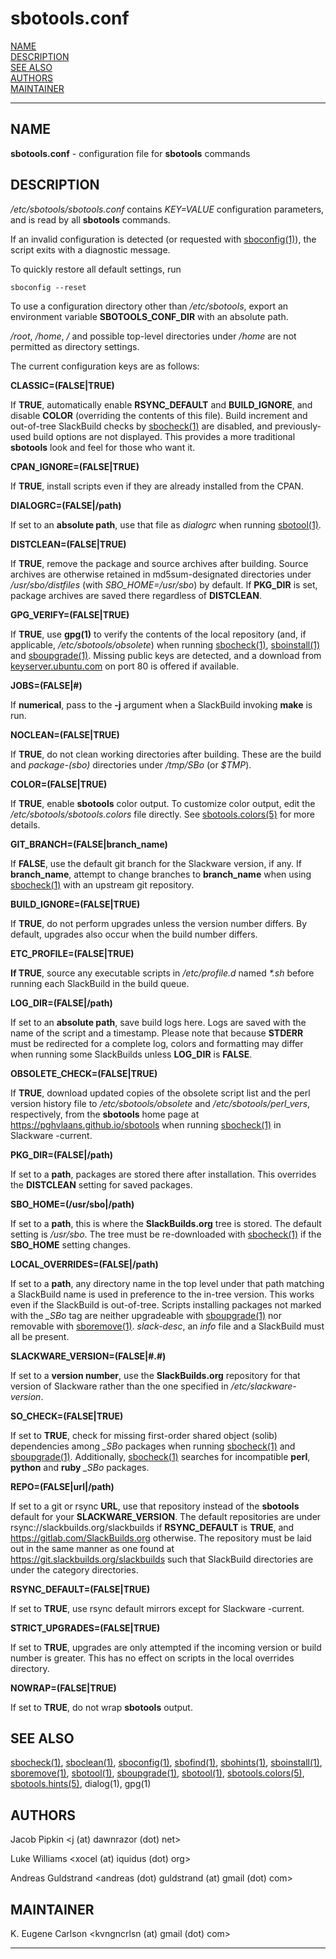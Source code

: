 # sbotools.conf

[NAME](#name)\
[DESCRIPTION](#description)\
[SEE ALSO](#see-also)\
[AUTHORS](#authors)\
[MAINTAINER](#maintainer)

------------------------------------------------------------------------

## NAME

**sbotools.conf** - configuration file for **sbotools** commands

## DESCRIPTION

*/etc/sbotools/sbotools.conf* contains *KEY=VALUE* configuration
parameters, and is read by all **sbotools** commands.

If an invalid configuration is detected (or requested with
[sboconfig(1)](sboconfig.1.md)), the script exits with a diagnostic message.

To quickly restore all default settings, run

    sboconfig --reset

To use a configuration directory other than */etc/sbotools*, export an
environment variable **SBOTOOLS_CONF_DIR** with an absolute path.

*/root*, */home*, */* and possible top-level directories under */home*
are not permitted as directory settings.

The current configuration keys are as follows:

**CLASSIC=(FALSE\|TRUE)**

If **TRUE**, automatically enable **RSYNC_DEFAULT** and
**BUILD_IGNORE**, and disable **COLOR** (overriding the contents of this
file). Build increment and out-of-tree SlackBuild checks by
[sbocheck(1)](sbocheck.1.md) are disabled, and previously-used build options are not
displayed. This provides a more traditional **sbotools** look and feel
for those who want it.

**CPAN_IGNORE=(FALSE\|TRUE)**

If **TRUE**, install scripts even if they are already installed from the
CPAN.

**DIALOGRC=(FALSE\|/path)**

If set to an **absolute path**, use that file as *dialogrc* when running
[sbotool(1)](sbotool.1.md).

**DISTCLEAN=(FALSE\|TRUE)**

If **TRUE**, remove the package and source archives after building.
Source archives are otherwise retained in md5sum-designated directories
under */usr/sbo/distfiles* (with *SBO_HOME=/usr/sbo*) by default. If
**PKG_DIR** is set, package archives are saved there regardless of
**DISTCLEAN**.

**GPG_VERIFY=(FALSE\|TRUE)**

If **TRUE**, use **gpg(1)** to verify the contents of the local
repository (and, if applicable, */etc/sbotools/obsolete*) when running
[sbocheck(1)](sbocheck.1.md), [sboinstall(1)](sboinstall.1.md) and [sboupgrade(1)](sboupgrade.1.md). Missing public
keys are detected, and a download from
[keyserver.ubuntu.com](keyserver.ubuntu.com) on port 80 is offered if
available.

**JOBS=(FALSE\|#)**

If **numerical**, pass to the **-j** argument when a SlackBuild invoking
**make** is run.

**NOCLEAN=(FALSE\|TRUE)**

If **TRUE**, do not clean working directories after building. These are
the build and *package-(sbo)* directories under */tmp/SBo* (or *\$TMP*).

**COLOR=(FALSE\|TRUE)**

If **TRUE**, enable **sbotools** color output. To customize color
output, edit the */etc/sbotools/sbotools.colors* file directly. See
[sbotools.colors(5)](sbotools.colors.5.md) for more details.

**GIT_BRANCH=(FALSE\|branch_name)**

If **FALSE**, use the default git branch for the Slackware version, if
any. If **branch_name**, attempt to change branches to **branch_name**
when using [sbocheck(1)](sbocheck.1.md) with an upstream git repository.

**BUILD_IGNORE=(FALSE\|TRUE)**

If **TRUE**, do not perform upgrades unless the version number differs.
By default, upgrades also occur when the build number differs.

**ETC_PROFILE=(FALSE\|TRUE)**

**If TRUE**, source any executable scripts in */etc/profile.d* named
*\*.sh* before running each SlackBuild in the build queue.

**LOG_DIR=(FALSE\|/path)**

If set to an **absolute path**, save build logs here. Logs are saved
with the name of the script and a timestamp. Please note that because
**STDERR** must be redirected for a complete log, colors and formatting
may differ when running some SlackBuilds unless **LOG_DIR** is
**FALSE**.

**OBSOLETE_CHECK=(FALSE\|TRUE)**

If **TRUE**, download updated copies of the obsolete script list and the
perl version history file to */etc/sbotools/obsolete* and
*/etc/sbotools/perl_vers*, respectively, from the **sbotools** home page
at <https://pghvlaans.github.io/sbotools> when running [sbocheck(1)](sbocheck.1.md)
in Slackware -current.

**PKG_DIR=(FALSE\|/path)**

If set to a **path**, packages are stored there after installation. This
overrides the **DISTCLEAN** setting for saved packages.

**SBO_HOME=(/usr/sbo\|/path)**

If set to a **path**, this is where the **SlackBuilds.org** tree is
stored. The default setting is */usr/sbo*. The tree must be
re-downloaded with [sbocheck(1)](sbocheck.1.md) if the **SBO_HOME** setting changes.

**LOCAL_OVERRIDES=(FALSE\|/path)**

If set to a **path**, any directory name in the top level under that
path matching a SlackBuild name is used in preference to the in-tree
version. This works even if the SlackBuild is out-of-tree. Scripts
installing packages not marked with the *\_SBo* tag are neither
upgradeable with [sboupgrade(1)](sboupgrade.1.md) nor removable with [sboremove(1)](sboremove.1.md).
*slack-desc*, an *info* file and a SlackBuild must all be present.

**SLACKWARE_VERSION=(FALSE\|#.#)**

If set to a **version number**, use the **SlackBuilds.org** repository
for that version of Slackware rather than the one specified in
*/etc/slackware-version*.

**SO_CHECK=(FALSE\|TRUE)**

If set to **TRUE**, check for missing first-order shared object (solib)
dependencies among *\_SBo* packages when running [sbocheck(1)](sbocheck.1.md) and
[sboupgrade(1)](sboupgrade.1.md). Additionally, [sbocheck(1)](sbocheck.1.md) searches for
incompatible **perl**, **python** and **ruby** *\_SBo* packages.

**REPO=(FALSE\|url\|/path)**

If set to a git or rsync **URL**, use that repository instead of the
**sbotools** default for your **SLACKWARE_VERSION**. The default
repositories are under rsync://slackbuilds.org/slackbuilds if
**RSYNC_DEFAULT** is **TRUE**, and <https://gitlab.com/SlackBuilds.org>
otherwise. The repository must be laid out in the same manner as one
found at <https://git.slackbuilds.org/slackbuilds> such that SlackBuild
directories are under the category directories.

**RSYNC_DEFAULT=(FALSE\|TRUE)**

If set to **TRUE**, use rsync default mirrors except for Slackware
-current.

**STRICT_UPGRADES=(FALSE\|TRUE)**

If set to **TRUE**, upgrades are only attempted if the incoming version
or build number is greater. This has no effect on scripts in the local
overrides directory.

**NOWRAP=(FALSE\|TRUE)**

If set to **TRUE**, do not wrap **sbotools** output.

## SEE ALSO

[sbocheck(1)](sbocheck.1.md), [sboclean(1)](sboclean.1.md), [sboconfig(1)](sboconfig.1.md), [sbofind(1)](sbofind.1.md), [sbohints(1)](sbohints.1.md),
[sboinstall(1)](sboinstall.1.md), [sboremove(1)](sboremove.1.md), [sbotool(1)](sbotool.1.md), [sboupgrade(1)](sboupgrade.1.md), [sbotool(1)](sbotool.1.md),
[sbotools.colors(5)](sbotools.colors.5.md), [sbotools.hints(5)](sbotools.hints.5.md), dialog(1), gpg(1)

## AUTHORS

Jacob Pipkin \<j (at) dawnrazor (dot) net\>

Luke Williams \<xocel (at) iquidus (dot) org\>

Andreas Guldstrand \<andreas (dot) guldstrand (at) gmail (dot) com\>

## MAINTAINER

K. Eugene Carlson \<kvngncrlsn (at) gmail (dot) com\>

------------------------------------------------------------------------
